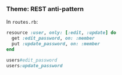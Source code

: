 ### Theme: REST anti-pattern

In `routes.rb`:
```ruby
resource :user, only: [:edit, :update] do
  get :edit_password, on: :member
  put :update_password, on: :member
end
```  

```ruby
users#edit_password
users:update_password
```
